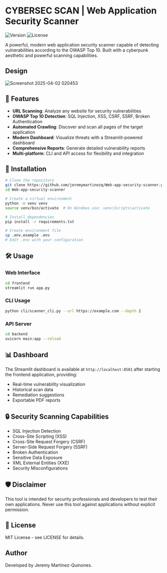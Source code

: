 # CYBERSEC SCAN | Web Application Security Scanner

![Version](https://img.shields.io/badge/version-1.0.0-brightgreen)
![License](https://img.shields.io/badge/license-MIT-blue)

A powerful, modern web application security scanner capable of detecting vulnerabilities according to the OWASP Top 10. Built with a cyberpunk aesthetic and powerful scanning capabilities.

## Design
![Screenshot 2025-04-02 020453](https://github.com/user-attachments/assets/c0a7bcdb-a91d-4656-a327-605ddce915f5)

## 🔐 Features

- **URL Scanning**: Analyze any website for security vulnerabilities
- **OWASP Top 10 Detection**: SQL Injection, XSS, CSRF, SSRF, Broken Authentication
- **Automated Crawling**: Discover and scan all pages of the target application
- **Modern Dashboard**: Visualize threats with a Streamlit-powered dashboard
- **Comprehensive Reports**: Generate detailed vulnerability reports
- **Multi-platform**: CLI and API access for flexibility and integration

## 🚀 Installation

```bash
# Clone the repository
git clone https://github.com/jeremymartinezq/Web-app-security-scanner.git
cd Web-app-security-scanner

# Create a virtual environment
python -m venv venv
source venv/bin/activate  # On Windows use: venv\Scripts\activate

# Install dependencies
pip install -r requirements.txt

# Create environment file
cp .env.example .env
# Edit .env with your configuration
```

## 🛠️ Usage

### Web Interface

```bash
cd frontend
streamlit run app.py
```

### CLI Usage

```bash
python cli/scanner_cli.py --url https://example.com --depth 2
```

### API Server

```bash
cd backend
uvicorn main:app --reload
```

## 📊 Dashboard

The Streamlit dashboard is available at `http://localhost:8501` after starting the frontend application, providing:

- Real-time vulnerability visualization
- Historical scan data
- Remediation suggestions
- Exportable PDF reports

## 🔒 Security Scanning Capabilities

- SQL Injection Detection
- Cross-Site Scripting (XSS)
- Cross-Site Request Forgery (CSRF)
- Server-Side Request Forgery (SSRF)
- Broken Authentication
- Sensitive Data Exposure
- XML External Entities (XXE)
- Security Misconfigurations

## 🛡️ Disclaimer

This tool is intended for security professionals and developers to test their own applications. Never use this tool against applications without explicit permission.

## 📜 License

MIT License - see LICENSE for details.

## Author

Developed by Jeremy Martinez-Quinones.
